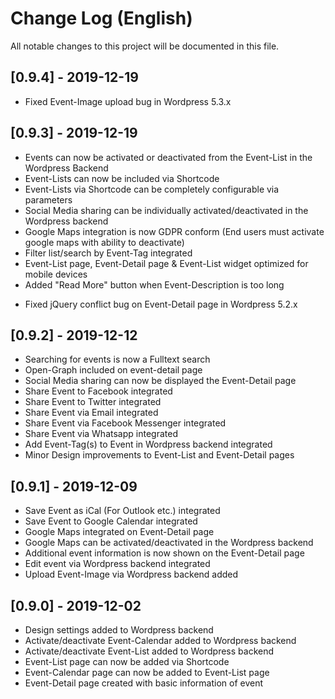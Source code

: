 # Change Log (English)
All notable changes to this project will be documented in this file.

## [0.9.4] - 2019-12-19
-   Fixed Event-Image upload bug in Wordpress 5.3.x

## [0.9.3] - 2019-12-19
+   Events can now be activated or deactivated from the Event-List in the Wordpress Backend
+	Event-Lists can now be included via Shortcode
+   Event-Lists via Shortcode can be completely configurable via parameters
+   Social Media sharing can be individually activated/deactivated in the Wordpress backend
+   Google Maps integration is now GDPR conform (End users must activate google maps with ability to deactivate)
+   Filter list/search by Event-Tag integrated
+   Event-List page, Event-Detail page & Event-List widget optimized for mobile devices
+   Added "Read More" button when Event-Description is too long
-   Fixed jQuery conflict bug on Event-Detail page in Wordpress 5.2.x

## [0.9.2] - 2019-12-12
+   Searching for events is now a Fulltext search
+   Open-Graph included on event-detail page
+   Social Media sharing can now be displayed the Event-Detail page
+   Share Event to Facebook integrated
+   Share Event to Twitter integrated
+   Share Event via Email integrated
+   Share Event via Facebook Messenger integrated
+   Share Event via Whatsapp integrated
+   Add Event-Tag(s) to Event in Wordpress backend integrated
+   Minor Design improvements to Event-List and Event-Detail pages

## [0.9.1] - 2019-12-09
+   Save Event as iCal (For Outlook etc.) integrated
+   Save Event to Google Calendar integrated
+   Google Maps integrated on Event-Detail page
+   Google Maps can be activated/deactivated in the Wordpress backend
+   Additional event information is now shown on the Event-Detail page
+   Edit event via Wordpress backend integrated
+   Upload Event-Image via Wordpress backend added

## [0.9.0] - 2019-12-02
+   Design settings added to Wordpress backend
+   Activate/deactivate Event-Calendar added to Wordpress backend
+   Activate/deactivate Event-List added to Wordpress backend
+   Event-List page can now be added via Shortcode
+   Event-Calendar page can now be added to Event-List page
+   Event-Detail page created with basic information of event
